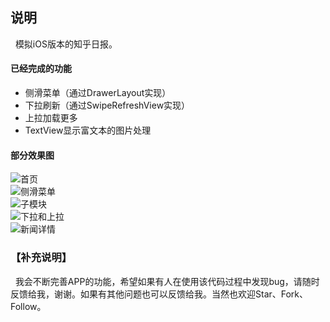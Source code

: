 ## 说明
&nbsp;&nbsp;模拟iOS版本的知乎日报。

#### 已经完成的功能
* 侧滑菜单（通过DrawerLayout实现）
* 下拉刷新（通过SwipeRefreshView实现）
* 上拉加载更多
* TextView显示富文本的图片处理

#### 部分效果图

![首页](https://github.com/Erlangshen/BihuDaily/blob/master/gif/01.gif)</br>
![侧滑菜单](https://github.com/Erlangshen/BihuDaily/blob/master/gif/02.gif)</br>
![子模块](https://github.com/Erlangshen/BihuDaily/blob/master/gif/03.gif)</br>
![下拉和上拉](https://github.com/Erlangshen/BihuDaily/blob/master/gif/04.gif)</br>
![新闻详情](https://github.com/Erlangshen/BihuDaily/blob/master/gif/05.gif)


### 【补充说明】
&nbsp;&nbsp;我会不断完善APP的功能，希望如果有人在使用该代码过程中发现bug，请随时反馈给我，谢谢。如果有其他问题也可以反馈给我。当然也欢迎Star、Fork、Follow。